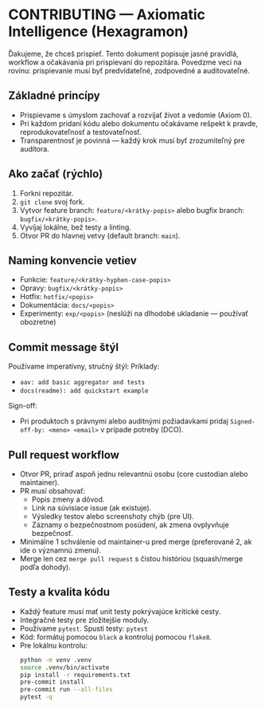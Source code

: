 # CONTRIBUTING — Axiomatic Intelligence (Hexagramon)

Ďakujeme, že chceš prispieť. Tento dokument popisuje jasné pravidlá, workflow a očakávania pri prispievaní do repozitára. Povedzme veci na rovinu: prispievanie musí byť predvídateľné, zodpovedné a auditovateľné.

## Základné princípy
- Prispievame s úmyslom zachovať a rozvíjať život a vedomie (Axiom 0).  
- Pri každom pridaní kódu alebo dokumentu očakávame rešpekt k pravde, reprodukovateľnosť a testovateľnosť.  
- Transparentnosť je povinná — každý krok musí byť zrozumiteľný pre audítora.

## Ako začať (rýchlo)
1. Forkni repozitár.
2. `git clone` svoj fork.
3. Vytvor feature branch: `feature/<krátky-popis>` alebo bugfix branch: `bugfix/<krátky-popis>`.
4. Vyvíjaj lokálne, bež testy a linting.
5. Otvor PR do hlavnej vetvy (default branch: `main`).

## Naming konvencie vetiev
- Funkcie: `feature/<krátky-hyphen-case-popis>`
- Opravy: `bugfix/<krátky-popis>`
- Hotfix: `hotfix/<popis>`
- Dokumentácia: `docs/<popis>`
- Experimenty: `exp/<popis>` (neslúži na dlhodobé ukladanie — používať obozretne)

## Commit message štýl
Používame imperatívny, stručný štýl:
Príklady:
- `aav: add basic aggregator and tests`
- `docs(readme): add quickstart example`

Sign-off:
- Pri produktoch s právnymi alebo auditnými požiadavkami pridaj `Signed-off-by: <meno> <email>` v prípade potreby (DCO).

## Pull request workflow
- Otvor PR, priraď aspoň jednu relevantnú osobu (core custodian alebo maintainer).
- PR musí obsahovať:
  - Popis zmeny a dôvod.
  - Link na súvisiace issue (ak existuje).
  - Výsledky testov alebo screenshoty chýb (pre UI).
  - Záznamy o bezpečnostnom posúdení, ak zmena ovplyvňuje bezpečnosť.
- Minimálne 1 schválenie od maintainer-u pred merge (preferované 2, ak ide o významnú zmenu).
- Merge len cez `merge pull request` s čistou históriou (squash/merge podľa dohody).

## Testy a kvalita kódu
- Každý feature musí mať unit testy pokrývajúce kritické cesty.
- Integračné testy pre zložitejšie moduly.
- Používame `pytest`. Spusti testy: `pytest`
- Kód: formátuj pomocou `black` a kontroluj pomocou `flake8`.
- Pre lokálnu kontrolu:
  ```bash
  python -m venv .venv
  source .venv/bin/activate
  pip install -r requirements.txt
  pre-commit install
  pre-commit run --all-files
  pytest -q
